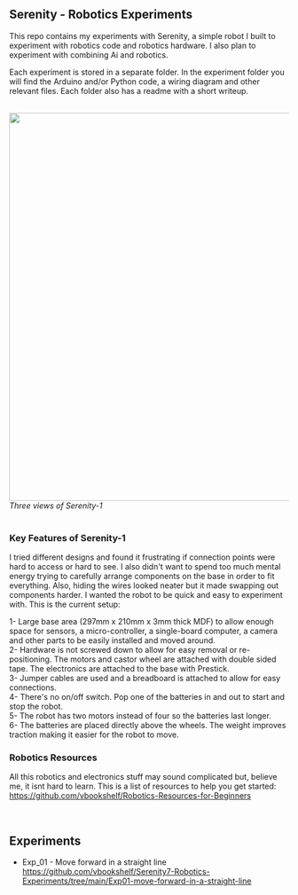 ## Serenity - Robotics Experiments
This repo contains my experiments with Serenity, a simple robot I built to experiment with robotics code and robotics hardware. I also plan to experiment with combining Ai and robotics.

Each experiment is stored in a separate folder. In the experiment folder you will find the Arduino and/or Python code, a wiring diagram and other relevant files. Each folder also has a readme with a short writeup.

<br>
<img src="https://github.com/vbookshelf/Serenity-Robotics-Experiments/blob/main/images/robot-views.png" width="700"></img>
<i>Three views of Serenity-1</i><br>
<br>

### Key Features of Serenity-1

I tried different designs and found it frustrating if connection points were hard to access or hard to see. I also didn't want to spend too much mental energy trying to carefully arrange components on the base in order to fit everything. Also, hiding the wires looked neater but it made swapping out components harder. I wanted the robot to be quick and easy to experiment with. This is the current setup:

1- Large base area (297mm x 210mm x 3mm thick MDF) to allow enough space for sensors, a micro-controller, a single-board computer, a camera and other parts to be easily installed and moved around.<br>
2- Hardware is not screwed down to allow for easy removal or re-positioning. The motors and castor wheel are attached with double sided tape. The electronics are attached to the base with Prestick.<br>
3- Jumper cables are used and a breadboard is attached to allow for easy connections.<br>
4- There's no on/off switch. Pop one of the batteries in and out to start and stop the robot.<br>
5- The robot has two motors instead of four so the batteries last longer.<br>
6- The batteries are placed directly above the wheels. The weight improves traction making it easier for the robot to move.

### Robotics Resources

All this robotics and electronics stuff may sound complicated but, believe me, it isnt hard to learn. This is a list of resources to help you get started:<br>
https://github.com/vbookshelf/Robotics-Resources-for-Beginners

<br>

## Experiments

- Exp_01 - Move forward in a straight line<br>
https://github.com/vbookshelf/Serenity7-Robotics-Experiments/tree/main/Exp01-move-forward-in-a-straight-line


